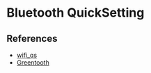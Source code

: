 # Bluetooth QuickSetting

## References

- [wifi_qs](https://github.com/rostopira/wifi_qs)
- [Greentooth](https://gitlab.com/nbergman/greentooth)
